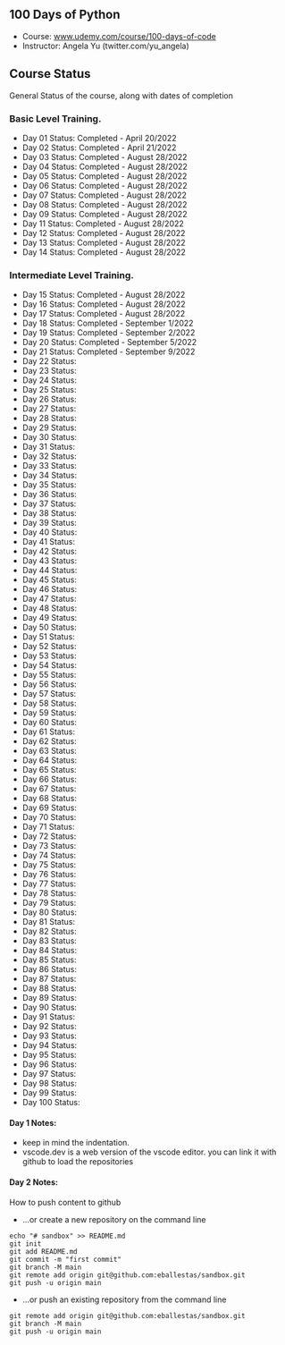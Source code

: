 ## 100 Days of Python

- Course: www.udemy.com/course/100-days-of-code
- Instructor: Angela Yu (twitter.com/yu_angela)
## Course Status
General Status of the course, along with dates of completion

### Basic Level Training.
- Day 01 Status: Completed - April 20/2022
- Day 02 Status: Completed - April 21/2022
- Day 03 Status: Completed - August 28/2022
- Day 04 Status: Completed - August 28/2022
- Day 05 Status: Completed - August 28/2022
- Day 06 Status: Completed - August 28/2022
- Day 07 Status: Completed - August 28/2022
- Day 08 Status: Completed - August 28/2022
- Day 09 Status: Completed - August 28/2022
- Day 11 Status: Completed - August 28/2022
- Day 12 Status: Completed - August 28/2022
- Day 13 Status: Completed - August 28/2022
- Day 14 Status: Completed - August 28/2022

### Intermediate Level Training.
- Day 15 Status: Completed - August 28/2022
- Day 16 Status: Completed - August 28/2022
- Day 17 Status: Completed - August 28/2022
- Day 18 Status: Completed - September 1/2022
- Day 19 Status: Completed - September 2/2022
- Day 20 Status: Completed - September 5/2022
- Day 21 Status: Completed - September 9/2022
- Day 22 Status: 
- Day 23 Status: 
- Day 24 Status: 
- Day 25 Status: 
- Day 26 Status: 
- Day 27 Status: 
- Day 28 Status: 
- Day 29 Status: 
- Day 30 Status:
- Day 31 Status: 
- Day 32 Status: 
- Day 33 Status: 
- Day 34 Status: 
- Day 35 Status: 
- Day 36 Status: 
- Day 37 Status: 
- Day 38 Status: 
- Day 39 Status: 
- Day 40 Status:
- Day 41 Status: 
- Day 42 Status: 
- Day 43 Status: 
- Day 44 Status: 
- Day 45 Status: 
- Day 46 Status: 
- Day 47 Status: 
- Day 48 Status: 
- Day 49 Status: 
- Day 50 Status:
- Day 51 Status: 
- Day 52 Status: 
- Day 53 Status: 
- Day 54 Status: 
- Day 55 Status: 
- Day 56 Status: 
- Day 57 Status: 
- Day 58 Status: 
- Day 59 Status: 
- Day 60 Status: 
- Day 61 Status: 
- Day 62 Status: 
- Day 63 Status: 
- Day 64 Status: 
- Day 65 Status: 
- Day 66 Status: 
- Day 67 Status: 
- Day 68 Status: 
- Day 69 Status: 
- Day 70 Status:
- Day 71 Status: 
- Day 72 Status: 
- Day 73 Status: 
- Day 74 Status: 
- Day 75 Status: 
- Day 76 Status: 
- Day 77 Status: 
- Day 78 Status: 
- Day 79 Status: 
- Day 80 Status:
- Day 81 Status: 
- Day 82 Status: 
- Day 83 Status: 
- Day 84 Status: 
- Day 85 Status: 
- Day 86 Status: 
- Day 87 Status: 
- Day 88 Status: 
- Day 89 Status: 
- Day 90 Status:
- Day 91 Status: 
- Day 92 Status: 
- Day 93 Status: 
- Day 94 Status: 
- Day 95 Status: 
- Day 96 Status: 
- Day 97 Status: 
- Day 98 Status: 
- Day 99 Status: 
- Day 100 Status:


#### Day 1 Notes: 
- keep in mind the indentation.
- vscode.dev is a web version of the vscode editor. you can link it with github to load the repositories

#### Day 2 Notes:
How to push content to github
- …or create a new repository on the command line
```
echo "# sandbox" >> README.md
git init
git add README.md
git commit -m "first commit"
git branch -M main
git remote add origin git@github.com:eballestas/sandbox.git
git push -u origin main
```
- …or push an existing repository from the command line
```
git remote add origin git@github.com:eballestas/sandbox.git
git branch -M main
git push -u origin main
```
